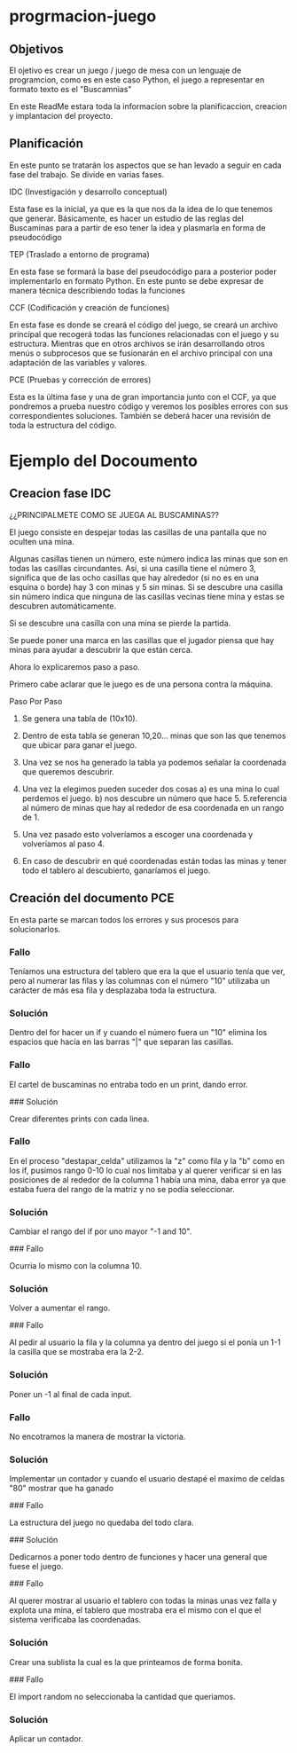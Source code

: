 # progrmacion-juego
## Objetivos
El ojetivo es crear un juego / juego de mesa con un lenguaje de programcion, como es en este caso Python, el juego a representar en formato texto es el "Buscamnias"

En este ReadMe estara toda la informacion sobre la planificaccion, creacion y implantacion del proyecto.

## Planificación
En este punto se tratarán los aspectos que se han levado a seguir en cada fase del trabajo. Se divide en varias fases.

IDC (Investigación y desarrollo conceptual)

Esta fase es la inicial, ya que es la que nos da la idea de lo que tenemos que generar. Básicamente, es hacer  un estudio de las reglas del Buscaminas para a partir de eso tener la idea y plasmarla en forma de pseudocódigo

TEP (Traslado a entorno de programa)

En esta fase se formará la base del pseudocódigo para a posterior poder implementarlo en formato Python. En este punto se debe expresar de  manera técnica describiendo todas la funciones

CCF (Codificación y creación de funciones)

En esta fase es donde se creará el código del juego, se creará un archivo principal que recogerá todas las funciones relacionadas con el juego y su estructura. Mientras que en otros archivos se irán desarrollando otros menús o subprocesos que se fusionarán en el archivo principal con una adaptación de las variables y valores.

PCE (Pruebas y corrección de errores)

Esta es la última fase y una de gran importancia junto con el CCF, ya que pondremos a prueba nuestro código y veremos los posibles errores con sus correspondientes soluciones. También se deberá hacer una revisión de toda la estructura del código.

# Ejemplo del Docoumento

## Creacion fase IDC

¿¿PRINCIPALMETE COMO SE JUEGA AL BUSCAMINAS??

El juego consiste en despejar todas las casillas de una pantalla que no oculten una mina.

Algunas casillas tienen un número, este número indica las minas que son en todas las casillas circundantes. Así, si una casilla tiene el número 3, significa que de las ocho casillas que hay alrededor (si no es en una esquina o borde) hay 3 con minas y 5 sin minas. Si se descubre una casilla sin número indica que ninguna de las casillas vecinas tiene mina y estas se descubren automáticamente.

Si se descubre una casilla con una mina se pierde la partida.

Se puede poner una marca en las casillas que el jugador piensa que hay minas para ayudar a descubrir la que están cerca.

Ahora lo explicaremos paso a paso.

Primero cabe aclarar que le juego es de una persona contra la máquina.

Paso Por Paso

1. Se genera una tabla de (10x10).

2. Dentro de esta tabla se generan 10,20... minas que son las que tenemos que ubicar para ganar el juego.

3. Una vez se nos ha generado la tabla ya podemos señalar la coordenada que queremos descubrir.

4. Una vez la elegimos pueden suceder dos cosas a) es una mina lo cual perdemos el juego. b) nos descubre un número que hace 5. 5.referencia al número de minas que hay al rededor de esa coordenada en un rango de 1.

5. Una vez pasado esto volveríamos a escoger una coordenada y volveríamos al paso 4.

6. En caso de descubrir en qué coordenadas están todas las minas y tener todo el tablero al descubierto, ganaríamos el juego.









































## Creación del documento PCE

En esta parte se marcan todos los errores y sus procesos para solucionarlos.

### Fallo 

Teníamos una estructura del tablero que era la que el usuario tenía que ver, pero al numerar las filas y las columnas con el número "10" utilizaba un carácter de más esa fila y desplazaba toda la estructura.

### Solución

Dentro del for hacer un if y cuando el número fuera un "10" elimina los espacios que hacía en las barras "|" que separan las casillas.

### Fallo

El cartel de buscaminas no entraba todo en un print, dando error.

### Solución 

Crear diferentes prints con cada linea.

### Fallo

En el proceso "destapar_celda" utilizamos la "z" como fila y la "b" como en los if, pusimos rango 0-10 lo cual nos limitaba y al querer verificar si en las posiciones de al rededor de la columna 1 había una mina, daba error ya que estaba fuera del rango de la matriz y no se podía seleccionar.

### Solución 

Cambiar el rango del if por uno mayor "-1 and 10".

### Fallo 

Ocurria lo mismo con la columna 10.

### Solución 

Volver a aumentar el rango.

### Fallo 

Al pedir al usuario la fila y la columna ya dentro del juego si el ponía un 1-1 la casilla que se mostraba era la 2-2.

### Solución

Poner un -1 al final de cada input.

### Fallo

No encotramos la manera de mostrar la victoria.

### Solución 

Implementar un contador y cuando el usuario destapé el maximo de celdas "80" mostrar que ha ganado

### Fallo

La estructura del juego no quedaba del todo clara.

### Solución

Dedicarnos a poner todo dentro de funciones y hacer una general que fuese el juego.

### Fallo

Al querer mostrar al usuario el tablero con todas la minas unas vez falla y explota una mina, el tablero que mostraba era el mismo con el que el sistema verificaba las coordenadas.

### Solución

Crear una sublista la cual es la que printeamos de forma bonita.

### Fallo

El import random no seleccionaba la cantidad que queriamos.

### Solución 

Aplicar un contador.